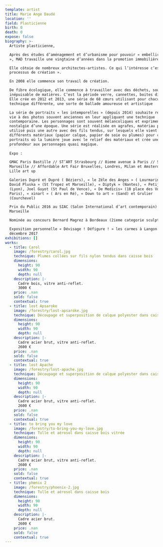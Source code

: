 ```yaml
---
template: artist
title: Marie Ange Daudé
location: ''
field: Plasticienne
birth: 0
death: 0
expose: false
biography: >-
  Artiste plasticienne, 

  Après des études d’aménagement et d’urbanisme pour pouvoir « embellir le monde
  », MAD travaille une vingtaine d’années dans la promotion immobilière.

  Elle côtoie de nombreux architectes-artistes. Ce qui l’intéresse c’est le «
  processus de création ».

  En 2008 elle commence son travail de création.

  De fibre écologique, elle commence à travailler avec des déchets, source
  inépuisable de matières. C’est la période verre, cannettes, boites diverses.
  Elle crée en 2012 et 2013, une série de 68 cœurs utilisant pour chacun une
  technique différente, une sorte de ballade amoureuse et artistique

  La série de portraits « les intemporelles » (depuis 2014) souhaite redonner
  vie à des photos souvent anciennes en leur appliquant une technique
  contemporaine. Les personnages sont souvent mélancoliques et expriment la
  nostalgie d’une époque. Une série est réalisée en agrafes, matériau peu
  utilisé puis une autre avec des fils tendus, sur lesquels elle vient coller
  différents matériaux (papier calque, papier de soie ou plumes) pour créer des
  portraits où la lumière joue avec le relief des matériaux et crée une
  profondeur aux personnages quasi magique.
   
  Expo :

  GMAC Paris Bastille // ST’ART Strasbourg // 8ieme avenue à Paris // SIAC
  Marseille // Affordable Art Fair Bruxelles, Londres, Milan et Amsterdam…) //
  Lille art up

  Galeries Dupré et Dupré ( Béziers), « le Zéle des Anges » ( Lourmarin), «
  David Pluska » (St Tropez et Marseille), « Diptyk » (Nantes), « Petijean »
  (Lyon), Joel Guyot (St Paul de Vence), « De Medicis» (18 place des Vosges à
  Paris), « xinart » ( Ars en Ré), « Down to art » (Gand) et Grulier
  (Courchevel)

  Prix du Public 2016 au SIAC (Salon International d’art contemporain) à
  Marseille

  Nominée au concours Bernard Magrez à Bordeaux (2ieme categorie sculpture)

  Exposition personnelle « Dévisage ! Défigure ! » les carmes à Langon en
  décembre 2017
exhibitions: []
works:
  - title: Carol
    image: /forestry/carol.jpg
    technique: Plumes collées sur fils nylon tendus dans caisse bois
    dimensions:
      height: 90
      width: 90
      depth: null
    description: |-
      Cadre bois, vitre anti-reflet.
      3000 €
    price: .nan
    sold: false
    contextual: true
  - title: lost Apsaroke
    image: /forestry/lost-apsaroke.jpg
    technique: Découpage et superposition de calque polyester dans caisse bois
    dimensions:
      height: 90
      width: 90
      depth: null
    description: |-
      Cadre acier brut, vitre anti-reflet. 
      2600 €
    price: .nan
    sold: false
    contextual: true
  - title: lost Apache
    image: /forestry/lost-apache.jpg
    technique: Découpage et superposition de calque polyester dans caisse bois
    dimensions:
      height: 90
      width: 90
      depth: null
    description: |-
      Cadre acier brut, vitre anti-reflet.
      2600 €
    price: .nan
    sold: false
    contextual: true
  - title: to bring you my love
    image: /forestry/to-bring-you-my-love.jpg
    technique: Tulle et aérosol dans caisse bois vitrée
    dimensions:
      height: 90
      width: 90
      depth: null
    description: |-
      Cadre acier brut, vitre anti-reflet.
      2600 €
    price: .nan
    sold: false
    contextual: true
  - title: phœnix 2
    image: /forestry/phoenix-2.jpg
    technique: Tulle et aérosol dans caisse bois
    dimensions:
      height: 90
      width: 90
      depth: null
    description: |-
      Cadre acier brut.
      2600 €
    price: .nan
    sold: false
    contextual: true
---
```


